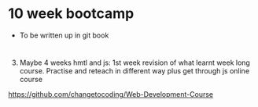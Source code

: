 # 10 week bootcamp
- To be written up in git book






# 

3. Maybe 4 weeks hmtl and js:
1st week revision of what learnt week long course. Practise and reteach in different way plus get through js online course



https://github.com/changetocoding/Web-Development-Course

